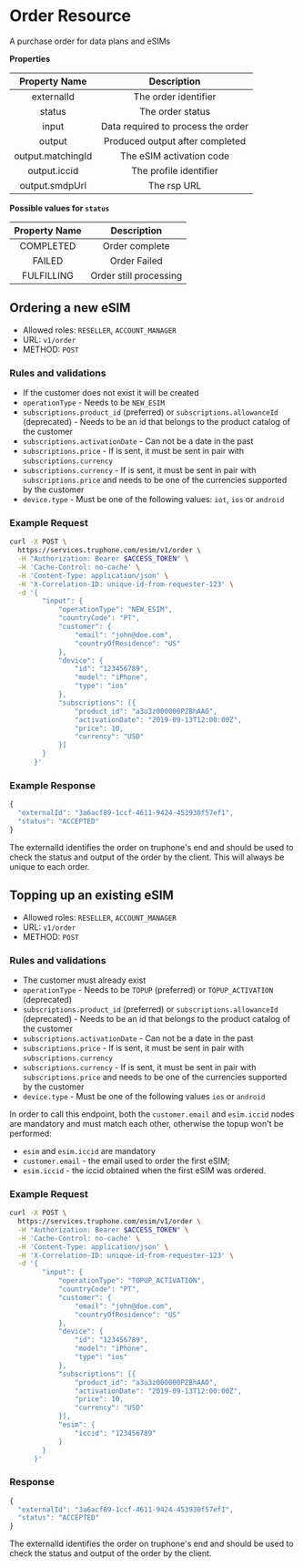 # Order Resource

A purchase order for data plans and eSIMs

**Properties**

|   Property Name   |            Description             |
| :---------------: | :--------------------------------: |
|    externalId     |        The order identifier        |
|      status       |          The order status          |
|       input       | Data required to process the order |
|      output       |  Produced output after completed   |
| output.matchingId |      The eSIM activation code      |
|   output.iccid    |       The profile identifier       |
|  output.smdpUrl   |            The rsp URL             |

**Possible values for `status`**

| Property Name |      Description       |
| :-----------: | :--------------------: |
|   COMPLETED   |     Order complete     |
|    FAILED     |      Order Failed      |
|  FULFILLING   | Order still processing |

## Ordering a new eSIM

- Allowed roles: `RESELLER`, `ACCOUNT_MANAGER`
- URL: `v1/order`
- METHOD: `POST`

### Rules and validations

- If the customer does not exist it will be created
- `operationType` - Needs to be `NEW_ESIM`
- `subscriptions.product_id` (preferred) or `subscriptions.allowanceId` (deprecated) - Needs to be an id that belongs to the product catalog of the customer
- `subscriptions.activationDate` - Can not be a date in the past
- `subscriptions.price` - If is sent, it must be sent in pair with `subscriptions.currency`
- `subscriptions.currency` - If is sent, it must be sent in pair with `subscriptions.price` and needs to be one of the currencies supported by the customer
- `device.type` - Must be one of the following values: `iot`, `ios` or `android`

### Example Request

```bash
curl -X POST \
  https://services.truphone.com/esim/v1/order \
  -H "Authorization: Bearer $ACCESS_TOKEN" \
  -H 'Cache-Control: no-cache' \
  -H 'Content-Type: application/json' \
  -H 'X-Correlation-ID: unique-id-from-requester-123' \
  -d '{
      	"input": {
            "operationType": "NEW_ESIM",
            "countryCode": "PT",
            "customer": {
                "email": "john@doe.com",
                "countryOfResidence": "US"
            },
            "device": {
                "id": "123456789",
                "model": "iPhone",
                "type": "ios"
            },
      	    "subscriptions": [{
      	        "product_id": "a3u3z000000PZBhAAO",
      	        "activationDate": "2019-09-13T12:00:00Z",
      	        "price": 10,
      	        "currency": "USD"
      	    }]
      	}
      }'
```

### Example Response

```javascript
{
  "externalId": "3a6acf89-1ccf-4611-9424-453930f57ef1",
  "status": "ACCEPTED"
}
```

The externalId identifies the order on truphone's end and should be used to check the status and output of the order by the client. This will always be unique to each order.


## Topping up an existing eSIM

- Allowed roles: `RESELLER`, `ACCOUNT_MANAGER`
- URL: `v1/order`
- METHOD: `POST`

### Rules and validations

- The customer must already exist
- `operationType` - Needs to be `TOPUP` (preferred) or `TOPUP_ACTIVATION` (deprecated)
- `subscriptions.product_id` (preferred) or `subscriptions.allowanceId` (deprecated) - Needs to be an id that belongs to the product catalog of the customer
- `subscriptions.activationDate` - Can not be a date in the past
- `subscriptions.price` - If is sent, it must be sent in pair with `subscriptions.currency`
- `subscriptions.currency` - If is sent, it must be sent in pair with `subscriptions.price` and needs to be one of the currencies supported by the customer
- `device.type` - Must be one of the following values `ios` or `android`

In order to call this endpoint, both the `customer.email` and `esim.iccid` nodes are mandatory and must match each other, otherwise the topup won't be performed:

- `esim` and `esim.iccid` are mandatory
- `customer.email` - the email used to order the first eSIM;
- `esim.iccid` - the iccid obtained when the first eSIM was ordered.

### Example Request

```bash
curl -X POST \
  https://services.truphone.com/esim/v1/order \
  -H "Authorization: Bearer $ACCESS_TOKEN" \
  -H 'Cache-Control: no-cache' \
  -H 'Content-Type: application/json' \
  -H 'X-Correlation-ID: unique-id-from-requester-123' \
  -d '{
      	"input": {
            "operationType": "TOPUP_ACTIVATION",
            "countryCode": "PT",
            "customer": {
                "email": "john@doe.com",
                "countryOfResidence": "US"
            },
            "device": {
                "id": "123456789",
                "model": "iPhone",
                "type": "ios"
            },
            "subscriptions": [{
      	        "product_id": "a3u3z000000PZBhAAO",
      	        "activationDate": "2019-09-13T12:00:00Z",
      	        "price": 10,
      	        "currency": "USD"
      	    }],
      	    "esim": {
      	        "iccid": "123456789"
      	    }
      	}
      }'
```

### Response

```javascript
{
  "externalId": "3a6acf89-1ccf-4611-9424-453930f57ef1",
  "status": "ACCEPTED"
}
```

The externalId identifies the order on truphone's end and should be used to check the status and output of the order by the client.
